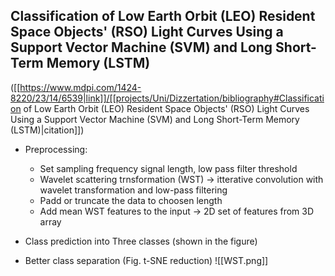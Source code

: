 ## Classification of Low Earth Orbit (LEO) Resident Space Objects' (RSO) Light Curves Using a Support Vector Machine (SVM) and Long Short-Term Memory (LSTM)
([[https://www.mdpi.com/1424-8220/23/14/6539|link]]/[[projects/Uni/Dizzertation/bibliography#Classification of Low Earth Orbit (LEO) Resident Space Objects' (RSO) Light Curves Using a Support Vector Machine (SVM) and Long Short-Term Memory (LSTM)|citation]])

- Preprocessing:
	- Set sampling frequency signal length, low pass filter threshold
	- Wavelet scattering trnsformation (WST) -> itterative convolution with wavelet transformation and low-pass filtering
	- Padd or truncate the data to choosen length 
	- Add mean WST features to the input -> 2D set of features from 3D array
- Class prediction into Three classes (shown in the figure)

- Better class separation (Fig. t-SNE reduction)
	![[WST.png]]
 